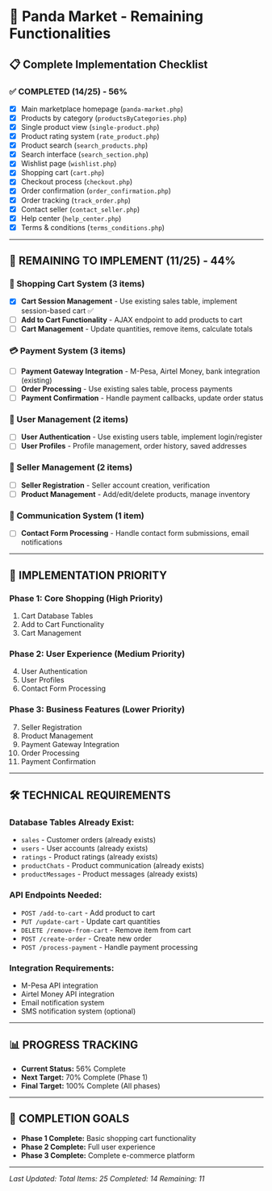 # 🚀 Panda Market - Remaining Functionalities

## 📋 **Complete Implementation Checklist**

### **✅ COMPLETED (14/25) - 56%**
- [x] Main marketplace homepage (`panda-market.php`)
- [x] Products by category (`productsByCategories.php`)
- [x] Single product view (`single-product.php`)
- [x] Product rating system (`rate_product.php`)
- [x] Product search (`search_products.php`)
- [x] Search interface (`search_section.php`)
- [x] Wishlist page (`wishlist.php`)
- [x] Shopping cart (`cart.php`)
- [x] Checkout process (`checkout.php`)
- [x] Order confirmation (`order_confirmation.php`)
- [x] Order tracking (`track_order.php`)
- [x] Contact seller (`contact_seller.php`)
- [x] Help center (`help_center.php`)
- [x] Terms & conditions (`terms_conditions.php`)

---

## 🔄 **REMAINING TO IMPLEMENT (11/25) - 44%**

### **🛒 Shopping Cart System (3 items)**
- [x] **Cart Session Management** - Use existing sales table, implement session-based cart ✅
- [ ] **Add to Cart Functionality** - AJAX endpoint to add products to cart
- [ ] **Cart Management** - Update quantities, remove items, calculate totals

### **💳 Payment System (3 items)**
- [ ] **Payment Gateway Integration** - M-Pesa, Airtel Money, bank integration (existing)
- [ ] **Order Processing** - Use existing sales table, process payments
- [ ] **Payment Confirmation** - Handle payment callbacks, update order status

### **👤 User Management (2 items)**
- [ ] **User Authentication** - Use existing users table, implement login/register
- [ ] **User Profiles** - Profile management, order history, saved addresses

### **🏪 Seller Management (2 items)**
- [ ] **Seller Registration** - Seller account creation, verification
- [ ] **Product Management** - Add/edit/delete products, manage inventory

### **📧 Communication System (1 item)**
- [ ] **Contact Form Processing** - Handle contact form submissions, email notifications

---

## 🎯 **IMPLEMENTATION PRIORITY**

### **Phase 1: Core Shopping (High Priority)**
1. Cart Database Tables
2. Add to Cart Functionality
3. Cart Management

### **Phase 2: User Experience (Medium Priority)**
4. User Authentication
5. User Profiles
6. Contact Form Processing

### **Phase 3: Business Features (Lower Priority)**
7. Seller Registration
8. Product Management
9. Payment Gateway Integration
10. Order Processing
11. Payment Confirmation

---

## 🛠 **TECHNICAL REQUIREMENTS**

### **Database Tables Already Exist:**
- `sales` - Customer orders (already exists)
- `users` - User accounts (already exists)
- `ratings` - Product ratings (already exists)
- `productChats` - Product communication (already exists)
- `productMessages` - Product messages (already exists)

### **API Endpoints Needed:**
- `POST /add-to-cart` - Add product to cart
- `PUT /update-cart` - Update cart quantities
- `DELETE /remove-from-cart` - Remove item from cart
- `POST /create-order` - Create new order
- `POST /process-payment` - Handle payment processing

### **Integration Requirements:**
- M-Pesa API integration
- Airtel Money API integration
- Email notification system
- SMS notification system (optional)

---

## 📊 **PROGRESS TRACKING**

- **Current Status:** 56% Complete
- **Next Target:** 70% Complete (Phase 1)
- **Final Target:** 100% Complete (All phases)

---

## 🎉 **COMPLETION GOALS**

- **Phase 1 Complete:** Basic shopping cart functionality
- **Phase 2 Complete:** Full user experience
- **Phase 3 Complete:** Complete e-commerce platform

---

*Last Updated: <?php echo date('d/m/Y H:i'); ?>*
*Total Items: 25*
*Completed: 14*
*Remaining: 11*
